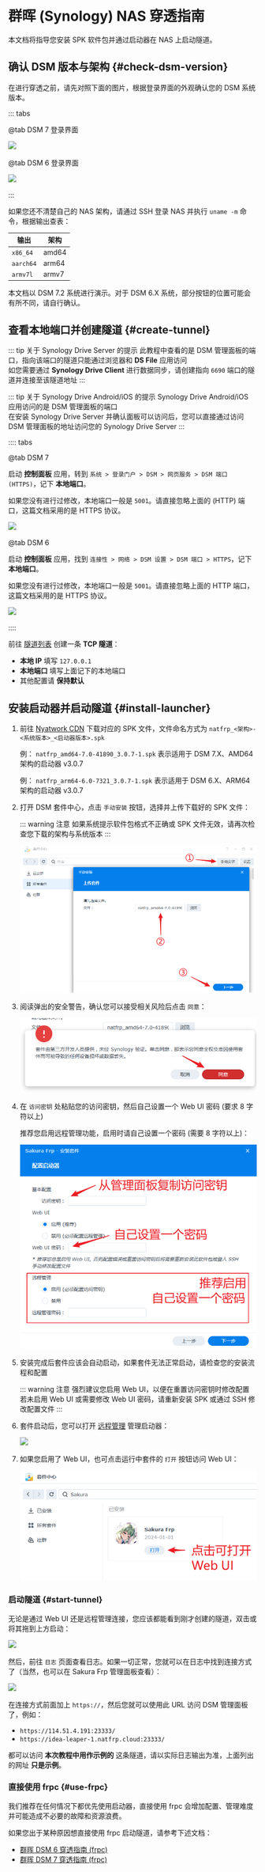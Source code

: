 # 群晖 (Synology) NAS 穿透指南

本文档将指导您安装 SPK 软件包并通过启动器在 NAS 上启动隧道。

## 确认 DSM 版本与架构 {#check-dsm-version}

在进行穿透之前，请先对照下面的图片，根据登录界面的外观确认您的 DSM 系统版本。

::: tabs

@tab DSM 7 登录界面

![](./_images/dsm7-login.png)

@tab DSM 6 登录界面

![](./_images/dsm6-login.png)

:::

如果您还不清楚自己的 NAS 架构，请通过 SSH 登录 NAS 并执行 `uname -m` 命令，根据输出查表：

| 输出 | 架构 |
| --- | --- |
| `x86_64` | amd64 |
| `aarch64` | arm64 |
| `armv7l` | armv7 |

本文档以 DSM 7.2 系统进行演示。对于 DSM 6.X 系统，部分按钮的位置可能会有所不同，请自行确认。

## 查看本地端口并创建隧道 {#create-tunnel}

::: tip 关于 Synology Drive Server 的提示
此教程中查看的是 DSM 管理面板的端口，指向该端口的隧道只能通过浏览器和 **DS File** 应用访问  
如您需要通过 **Synology Drive Client** 进行数据同步，请创建指向 `6690` 端口的隧道并连接至该隧道地址
:::

::: tip 关于 Synology Drive Android/iOS 的提示
Synology Drive Android/iOS 应用访问的是 DSM 管理面板的端口  
在安装 Synology Drive Server 并确认面板可以访问后，您可以直接通过访问 DSM 管理面板的地址访问您的 Synology Drive Server
:::

:::: tabs

@tab DSM 7

启动 **控制面板** 应用，转到 `系统 > 登录门户 > DSM > 网页服务 > DSM 端口 (HTTPS)`，记下 **本地端口**。

如果您没有进行过修改，本地端口一般是 `5001`。请直接忽略上面的 (HTTP) 端口，这篇文档采用的是 HTTPS 协议。

![](./_images/dsm7-prepare-portal.png)

@tab DSM 6

启动 **控制面板** 应用，找到 `连接性 > 网络 > DSM 设置 > DSM 端口 > HTTPS`，记下 **本地端口**。

如果您没有进行过修改，本地端口一般是 `5001`。请直接忽略上面的 HTTP 端口，这篇文档采用的是 HTTPS 协议。

![](./_images/dsm6-prepare-portal.png)

::::

前往 [隧道列表](https://www.natfrp.com/tunnel/) 创建一条 **TCP 隧道**：

- **本地 IP** 填写 `127.0.0.1`
- **本地端口** 填写上面记下的本地端口
- 其他配置请 **保持默认**

## 安装启动器并启动隧道 {#install-launcher}

1. 前往 [Nyatwork CDN](https://nya.globalslb.net/natfrp/client/launcher-dsm/) 下载对应的 SPK 文件，文件命名方式为 `natfrp_<架构>-<系统版本>_<启动器版本>.spk`

   例： `natfrp_amd64-7.0-41890_3.0.7-1.spk` 表示适用于 DSM 7.X、AMD64 架构的启动器 v3.0.7

   例： `natfrp_arm64-6.0-7321_3.0.7-1.spk` 表示适用于 DSM 6.X、ARM64 架构的启动器 v3.0.7

1. 打开 DSM 套件中心，点击 `手动安装` 按钮，选择并上传下载好的 SPK 文件：

   ::: warning 注意
   如果系统提示软件包格式不正确或 SPK 文件无效，请再次检查您下载的架构与系统版本
   :::

   ![](./_images/dsm-launcher-install-1.png)

1. 阅读弹出的安全警告，确认您可以接受相关风险后点击 `同意`：

   ![](./_images/dsm-launcher-install-2.png)

1. 在 `访问密钥` 处粘贴您的访问密钥，然后自己设置一个 Web UI 密码 (要求 8 字符以上)

   推荐您启用远程管理功能，启用时请自己设置一个密码  (需要 8 字符以上)：

   ![](./_images/dsm-launcher-install-3.png)

1. 安装完成后套件应该会自动启动，如果套件无法正常启动，请检查您的安装流程和配置

   ::: warning 注意
   强烈建议您启用 Web UI，以便在重置访问密钥时修改配置  
   若未启用 Web UI 或需要修改 Web UI 密码，请重新安装 SPK 或通过 SSH 修改配置文件
   :::

1. 套件启动后，您可以打开 [远程管理](https://www.natfrp.com/remote/v2) 管理启动器：

   ![](../launcher/_images/remote-v2-connect-2.png)

1. 如果您启用了 Web UI，也可点击运行中套件的 `打开` 按钮访问 Web UI：

   ![](./_images/dsm-launcher-install-4.png)

### 启动隧道 {#start-tunnel}

无论是通过 Web UI 还是远程管理连接，您应该都能看到刚才创建的隧道，双击或将其拖到上方启动：

![](../_images/common/remote-mgmt-nas-start.png)

然后，前往 `日志` 页面查看日志。如果一切正常，您就可以在日志中找到连接方式了（当然，也可以在 Sakura Frp 管理面板查看）：

![](../_images/common/remote-mgmt-nas-started.png)

在连接方式前面加上 `https://`，然后您就可以使用此 URL 访问 DSM 管理面板了，例如：

- `https://114.51.4.191:23333/`
- `https://idea-leaper-1.natfrp.cloud:23333/`

都可以访问 **本次教程中用作示例的** 这条隧道，请以实际日志输出为准，上面列出的网址 **只是示例**。

### 直接使用 frpc {#use-frpc}

我们推荐在任何情况下都优先使用启动器，直接使用 frpc 会增加配置、管理难度并可能造成不必要的故障和资源浪费。

如果您出于某种原因想直接使用 frpc 启动隧道，请参考下述文档：

- [群晖 DSM 6 穿透指南 (frpc)](/app/synology-dsm6.md)
- [群晖 DSM 7 穿透指南 (frpc)](/app/synology-dsm7.md)
